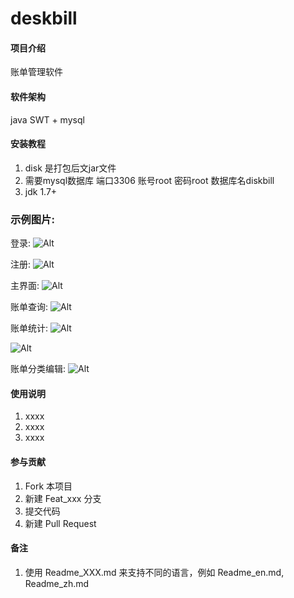 # deskbill

#### 项目介绍
账单管理软件

#### 软件架构
java SWT + mysql  



#### 安装教程

1. disk 是打包后文jar文件
2. 需要mysql数据库  端口3306 账号root 密码root 数据库名diskbill
3. jdk 1.7+

### 示例图片:
登录:
![Alt](https://github.com/LIAILU526214/deskbill/blob/master/exampleImg/1571889866.jpg)

注册:
![Alt](https://github.com/LIAILU526214/deskbill/blob/master/exampleImg/1571889913(1).jpg)

主界面:
![Alt](https://github.com/LIAILU526214/deskbill/blob/master/exampleImg/1571889953.jpg)

账单查询:
![Alt](https://github.com/LIAILU526214/deskbill/blob/master/exampleImg/1571889997(1).jpg)

账单统计:
![Alt](https://github.com/LIAILU526214/deskbill/blob/master/exampleImg/1571890078(1).png)

![Alt](https://github.com/LIAILU526214/deskbill/blob/master/exampleImg/1571890110(1).png)

账单分类编辑:
![Alt](https://github.com/LIAILU526214/deskbill/blob/master/exampleImg/1571889979(1).jpg)

#### 使用说明

1. xxxx
2. xxxx
3. xxxx

#### 参与贡献

1. Fork 本项目
2. 新建 Feat_xxx 分支
3. 提交代码
4. 新建 Pull Request


#### 备注

1. 使用 Readme\_XXX.md 来支持不同的语言，例如 Readme\_en.md, Readme\_zh.md
